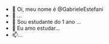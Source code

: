 - 👋 Oi, meu nome é @GabrieleEstefani
- 👀 ...
- 🌱 Sou estudante do 1 ano ...
- 💞️ Eu amo estudar...
- 📫...

<!---
GabrieleEstefani/GabrieleEstefani is a ✨ special ✨ repository because its `README.md` (this file) appears on your GitHub profile.
You can click the Preview link to take a look at your changes.
--->
